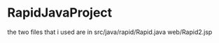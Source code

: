 # RapidJavaProject
the two files that i used are in src/java/rapid/Rapid.java
                                 web/Rapid2.jsp
